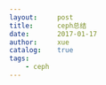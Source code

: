 ```yaml
---
layout:     post
title:      ceph总结
date:       2017-01-17
author:     xue
catalog:    true
tags:
    - ceph
---
```

